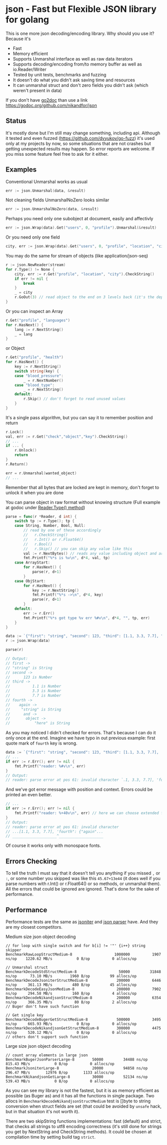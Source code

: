 # json - Fast but Flexible JSON library for golang

This is one more json decoding/encoding library. Why should you use it? Because it's
* Fast
* Memory efficient
* Supports Unmarshal interface as well as raw data iterators
* Supports decoding/encoding from/to memory buffer as well as io.Reader/Writer
* Tested by unit tests, benchmarks and fuzzing
* It doesn't do what you didn't ask saving time and resources
* It can unmarshal struct and don't zero fields you didn't ask (which weren't present in data)

If you don't have [go2doc](https://chrome.google.com/webstore/detail/go2doc/mnpdpppgidppdhingkmlcmmgdjknecif) than use a link https://godoc.org/github.com/nikandfor/json

## Status
It's mostly done but I'm still may change something, including api.
Although it tested and even fuzzed (https://github.com/dvyukov/go-fuzz) it's used only at my projects by now, so some situations that are not crashes but getting unexpected results may happen. So error reports are welcome. If you miss some feature feel free to ask for it either.

## Examples

Conventional Unmarshal works as usual
```go
err := json.Unmarshal(data, &result)
```

Not cleaning fields UnmarshalNoZero looks similar
```go
err := json.UnmarshalNoZero(data, &result)
```

Perhaps you need only one subobject at document, easily and affectivly
```go
err := json.Wrap(data).Get("users", 0, "profile").Unmarshal(&result)
```

Or you need only one field
```go
city, err := json.Wrap(data).Get("users", 0, "profile", "location", "city").CheckString()
```

You may do the same for stream of objects (like application/json-seq)
```go
r := json.NewReader(stream)
for r.Type() != None {
    city, err := r.Get("profile", "location", "city").CheckString()
    if err != nil {
        break
    }
    _ = city
    r.GoOut(3) // read object to the end on 3 levels back (it's the depth we've got to by Get(...))
}
```

Or you can inspect an Array
```go
r.Get("profile", "languages")
for r.HasNext() {
    lang := r.NextString()
    _ = lang
}
```
or Object
```go
r.Get("profile", "health")
for r.HasNext() {
    key := r.NextString()
    switch string(key) {
    case "blood_pressure":
        _ = r.NextNumber()
    case "blood_type":
        _ = r.NextString()
    default:
        r.Skip() // don't forget to read unused values
    }
}
```

It's a single pass algorithm, but you can say it to remember position and return
```go
r.Lock()
val, err := r.Get("check","object","key").CheckString()
// ...
if ... {
    r.Unlock()
    return
}
r.Return()

err = r.Unmarshal(wanted_object)
// ...
```
Remember that all bytes that are locked are kept in memory, don't forget to unlock it when you are done

You can parse object in raw format without knowing structure (Full example at godoc under [Reader.Type() method](https://godoc.org/github.com/nikandfor/json#example-Reader-Type))
```go
parse = func(r *Reader, d int) {
    switch tp := r.Type(); tp {
    case String, Number, Bool, Null:
        // read by one of these accordingly
        //   r.CheckString()
        //   r.Int() or r.Float64()
        //   r.Bool()
        //   r.Skip() // you can skip any value like this
        val := r.NextBytes() // reads any value including object and array as raw bytes
        fmt.Printf("%*s is %v\n", d*4, val, tp)
    case ArrayStart:
        for r.HasNext() {
            parse(r, d+1)
        }
    case ObjStart:
        for r.HasNext() {
            key := r.NextString()
            fmt.Printf("%*s ->\n", d*4, key)
            parse(r, d+1)
        }
    default:
        err := r.Err()
        fmt.Printf("%*s got type %v err %#v\n", d*4, "", tp, err)
    }
}

data := `{"first": "string", "second": 123, "third": [1.1, 3.3, 7.7], "fourth": {"again": "string", "and": {"object": "here"}}}`
r := json.Wrap(data)

parse(r)

// Output:
// first ->
// "string" is String
// second ->
//      123 is Number
// third ->
//          1.1 is Number
//          3.3 is Number
//          7.7 is Number
// fourth ->
//    again ->
//     "string" is String
//      and ->
//       object ->
//           "here" is String
```
As you may noticed I didn't checked for errors. That's because I can do it only once at the end. Imagine we have typo in out previous example: first quote mark of `fourth` key is wrong.
```go
data := `{"first": "string", "second": 123, "third": [1.1, 3.3, 7.7], 'fourth": {"again": "string", "and": {"object": "here"}}}`
// ...
if err := r.Err(); err != nil {
    fmt.Printf("reader: %#v\n", err)
}
// Output:
// reader: parse error at pos 61: invalid character `.1, 3.3, 7.7], 'fourth": {"agai`
```
And we've got error message with position and context.
Errors could be printed an even better.
```go
// ...
if err := r.Err(); err != nil {
    fmt.Printf("reader: %+40v\n", err) // here we can choose extended format and context size (works for # either)
}
// Output:
// reader: parse error at pos 61: invalid character
// ...[1.1, 3.3, 7.7], 'fourth": {"again"...
// ____________________^____________________
```
Of course it works only with monospace fonts.

## Errors Checking
To tell the truth I must say that it doesn't tell you anything if you missed `,` or `:`, or some number you skipped was like this `45.67+13e44` (it does well if you parse numbers with r.Int() or r.Float64() or so methods, or unmarshal them).
All the errors that could be ignored are ignored. That's done for the sake of performance.

## Performance
Performance tests are the same as [jsoniter](https://github.com/json-iterator/go-benchmark/blob/master/src/github.com/json-iterator/go-benchmark/benchmark_medium_payload_test.go) and [json parser](https://github.com/buger/jsonparser/blob/master/benchmark/benchmark_medium_payload_test.go) have. And they are my closest competitors.

Medium size json object decoding
```
// for loop with single switch and for b[i] != '"' {i++} string skipper
BenchmarkRawLoopStructMedium-8                	 1000000	      1907 ns/op	1220.62 MB/s	       0 B/op	       0 allocs/op

// Unmarshal struct
BenchmarkDecodeStdStructMedium-8              	   50000	     31848 ns/op	  73.10 MB/s	    1960 B/op	      99 allocs/op
BenchmarkDecodeJsoniterStructMedium-8         	  200000	      6446 ns/op	 361.13 MB/s	     480 B/op	      45 allocs/op
BenchmarkDecodeEasyJsonMedium-8               	  200000	      7902 ns/op	 294.58 MB/s	     160 B/op	       4 allocs/op
BenchmarkDecodeNikandjsonStructMedium-8       	  200000	      6354 ns/op	 366.35 MB/s	      80 B/op	       2 allocs/op
// Buger don't have such function

// Get single key
BenchmarkDecodeBugerGetStructMedium-8         	  500000	      3495 ns/op	 665.93 MB/s	       0 B/op	       0 allocs/op
BenchmarkDecodeNikandjsonGetStructMedium-8    	  300000	      4475 ns/op	 520.12 MB/s	       0 B/op	       0 allocs/op
// others don't support such function
```
Large size json object decoding
```
// count array elements in large json
BenchmarkBugerJsonParserLarge-8    	   50000	     34488 ns/op	 815.43 MB/s	       0 B/op	       0 allocs/op
BenchmarkJsoniterLarge-8           	   20000	     94858 ns/op	 296.47 MB/s	   12976 B/op	    1133 allocs/op
BenchmarkNikandjsonGetLarge-8      	   30000	     52134 ns/op	 539.43 MB/s	       0 B/op	       0 allocs/op
```
As you can see my library is not the fastest, but it is as memory efficient as possible (as Buger as) and it has all the functions in single package.
Two allocs in `BenchmarkDecodeNikandjsonStructMedium` test is []byte to string conversion when struct fields are set (that could be avoided by `unsafe` hack, but in that situation it's not worth it).

There are two skipString functions implementations: fast (default) and strict, that checks all strings to utf8 encoding correctness (it's still done for strings you get by NextString and CheckString methods). It could be chosen at compilation time by setting build tag `strict`.
